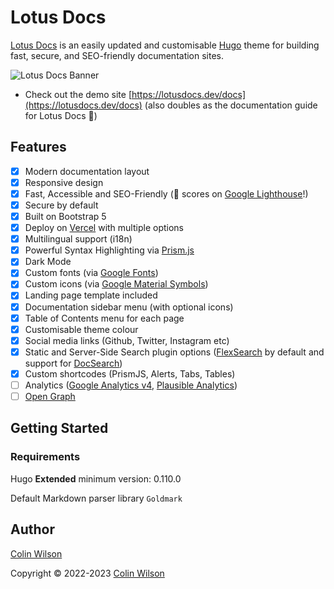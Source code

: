 # Lotus Docs

[Lotus Docs](https://lotusdocs.dev) is an easily updated and customisable [Hugo](https://gohugo.io/) theme for building fast, secure, and SEO-friendly documentation sites.

![Lotus Docs Banner](https://res.cloudinary.com/lotuslabs/image/upload/v1688189020/Lotus%20Docs/Social%20Media/lotus_docs_banner_mockup_v1.0_rounded_opt_aulrwh.png)

- Check out the demo site [https://lotusdocs.dev/docs](https://lotusdocs.dev/docs) (also doubles as the documentation guide for Lotus Docs 📖)

## Features

* [x] Modern documentation layout
* [x] Responsive design
* [x] Fast, Accessible and SEO-Friendly (💯 scores on [Google Lighthouse](https://pagespeed.web.dev/)!)
* [x] Secure by default
* [x] Built on Bootstrap 5
* [x] Deploy on [Vercel](https://vercel.com/) with multiple options
* [x] Multilingual support (i18n)
* [x] Powerful Syntax Highlighting via [Prism.js](https://prismjs.com/)
* [x] Dark Mode
* [x] Custom fonts (via [Google Fonts](https://fonts.google.com/))
* [x] Custom icons (via [Google Material Symbols](https://fonts.google.com/icons?icon.style=Outlined&icon.set=Material+Symbols))
* [x] Landing page template included
* [x] Documentation sidebar menu (with optional icons)
* [x] Table of Contents menu for each page
* [x] Customisable theme colour
* [x] Social media links (Github, Twitter, Instagram etc)
* [x] Static and Server-Side Search plugin options ([FlexSearch](https://github.com/nextapps-de/flexsearch) by default and support for [DocSearch](https://docsearch.algolia.com/))
* [x] Custom shortcodes (PrismJS, Alerts, Tabs, Tables)
* [ ] Analytics ([Google Analytics v4](https://analytics.google.com/analytics/web/), [Plausible Analytics](https://plausible.io/))
* [ ] [Open Graph](https://ogp.me/)

## Getting Started

### Requirements

Hugo **Extended** minimum version: 0.110.0

Default Markdown parser library `Goldmark`

## Author

[Colin Wilson](https://github.com/colinwilson)

Copyright © 2022-2023 [Colin Wilson](https://github.com/colinwilson)